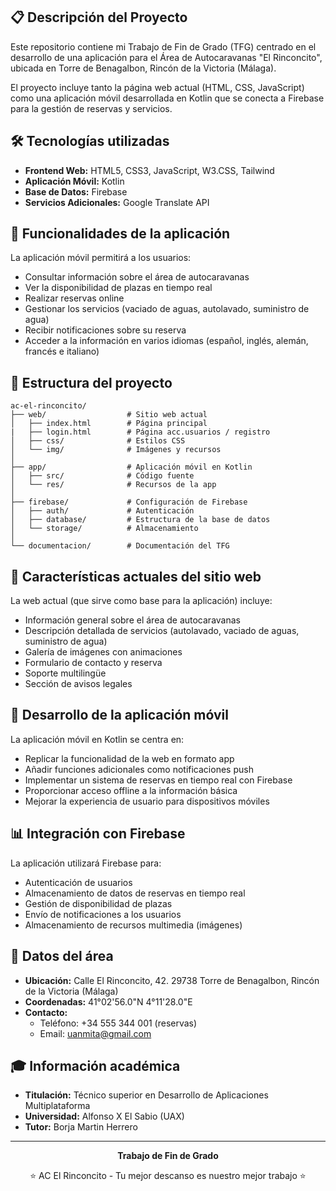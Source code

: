 ## 📋 Descripción del Proyecto

Este repositorio contiene mi Trabajo de Fin de Grado (TFG) centrado en el desarrollo de una aplicación para el Área de Autocaravanas "El Rinconcito", ubicada en Torre de Benagalbon, Rincón de la Victoria (Málaga).

El proyecto incluye tanto la página web actual (HTML, CSS, JavaScript) como una aplicación móvil desarrollada en Kotlin que se conecta a Firebase para la gestión de reservas y servicios.

## 🛠️ Tecnologías utilizadas

- **Frontend Web:** HTML5, CSS3, JavaScript, W3.CSS, Tailwind
- **Aplicación Móvil:** Kotlin
- **Base de Datos:** Firebase
- **Servicios Adicionales:** Google Translate API

## 📱 Funcionalidades de la aplicación

La aplicación móvil permitirá a los usuarios:

- Consultar información sobre el área de autocaravanas
- Ver la disponibilidad de plazas en tiempo real
- Realizar reservas online
- Gestionar los servicios (vaciado de aguas, autolavado, suministro de agua)
- Recibir notificaciones sobre su reserva
- Acceder a la información en varios idiomas (español, inglés, alemán, francés e italiano)

## 📂 Estructura del proyecto

```
ac-el-rinconcito/
├── web/                  # Sitio web actual
│   ├── index.html        # Página principal
|   ├── login.html        # Página acc.usuarios / registro
│   ├── css/              # Estilos CSS
│   └── img/              # Imágenes y recursos
│
├── app/                  # Aplicación móvil en Kotlin
│   ├── src/              # Código fuente
│   └── res/              # Recursos de la app
│
├── firebase/             # Configuración de Firebase
│   ├── auth/             # Autenticación
│   ├── database/         # Estructura de la base de datos
│   └── storage/          # Almacenamiento
│
└── documentacion/        # Documentación del TFG
```

## 🌟 Características actuales del sitio web

La web actual (que sirve como base para la aplicación) incluye:

- Información general sobre el área de autocaravanas
- Descripción detallada de servicios (autolavado, vaciado de aguas, suministro de agua)
- Galería de imágenes con animaciones
- Formulario de contacto y reserva
- Soporte multilingüe
- Sección de avisos legales

## 📱 Desarrollo de la aplicación móvil

La aplicación móvil en Kotlin se centra en:

- Replicar la funcionalidad de la web en formato app
- Añadir funciones adicionales como notificaciones push
- Implementar un sistema de reservas en tiempo real con Firebase
- Proporcionar acceso offline a la información básica
- Mejorar la experiencia de usuario para dispositivos móviles

## 📊 Integración con Firebase

La aplicación utilizará Firebase para:

- Autenticación de usuarios
- Almacenamiento de datos de reservas en tiempo real
- Gestión de disponibilidad de plazas
- Envío de notificaciones a los usuarios
- Almacenamiento de recursos multimedia (imágenes)

## 📍 Datos del área

- **Ubicación:** Calle El Rinconcito, 42. 29738 Torre de Benagalbon, Rincón de la Victoria (Málaga)
- **Coordenadas:** 41°02'56.0"N 4°11'28.0"E
- **Contacto:** 
  - Teléfono: +34 555 344 001 (reservas)
  - Email: uanmita@gmail.com

## 🎓 Información académica

- **Titulación:** Técnico superior en Desarrollo de Aplicaciones Multiplataforma
- **Universidad:** Alfonso X El Sabio (UAX)
- **Tutor:** Borja Martin Herrero

---

<div align="center">
  
**Trabajo de Fin de Grado**

⭐ AC El Rinconcito - Tu mejor descanso es nuestro mejor trabajo ⭐

</div>
